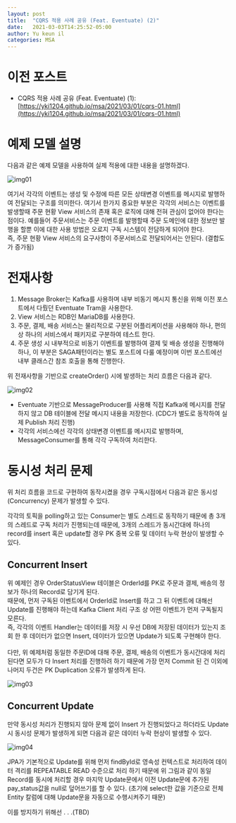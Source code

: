 ```yaml
---
layout: post
title:  "CQRS 적용 사례 공유 (Feat. Eventuate) (2)"
date:   2021-03-03T14:25:52-05:00
author: Yu keun il
categories: MSA
---
```


# 이전 포스트
- CQRS 적용 사례 공유 (Feat. Eventuate) (1): [https://yki1204.github.io/msa/2021/03/01/cqrs-01.html](https://yki1204.github.io/msa/2021/03/01/cqrs-01.html)

# 예제 모델 설명
다음과 같은 예제 모델을 사용하여 실제 적용에 대한 내용을 설명하겠다.

<img src="https://res.cloudinary.com/dgqaxnlot/image/upload/v1614700144/cqrs02_sfyw30.png" title="img01">

여기서 각각의 이벤트는 생성 및 수정에 따른 모든 상태변경 이벤트를 메시지로 발행하여 전달되는 구조를 의미한다.
여기서 한가지 중요한 부분은 각각의 서비스는 이벤트를 발생할때 주문 현황 View 서비스의 존재 혹은 로직에 대해 전혀 관심이 없어야 한다는 점이다.
예를들어 주문서비스는 주문 이벤트를 발행할때 주문 도메인에 대한 정보만 발행을 할뿐 이에 대한 사용 방법은 오로지 구독 시스템이 전담하게 되어야 한다. <br/>
즉, 주문 현황 View 서비스의 요구사항이 주문서비스로 전달되어서는 안된다. (결합도가  증가됨)

# 전재사항

1. Message Broker는 Kafka를 사용하며 내부 비동기 메시지 통신을 위해 이전 포스트에서 다뤘던 Eventuate Tram을 사용한다.
2. View 서비스는 RDB인 MariaDB를 사용한다.
3. 주문, 결제, 배송 서비스는 물리적으로 구분된 어플리케이션을 사용해야 하나, 편의상 하나의 서비스에서 패키지로 구분하여 테스트 한다.
4. 주문 생성 시 내부적으로 비동기 이벤트를 발행하여 결제 및 배송 생성을 진행해야 하나, 이 부분은 SAGA패턴이라는 별도 포스트에 다룰 예정이며 이번 포스트에선 내부 클래스간 참조 호출을 통해 진행한다.

위 전재사항을 기반으로 createOrder() 시에 발생하는 처리 흐름은 다음과 같다.

<img src="https://res.cloudinary.com/dgqaxnlot/image/upload/v1615241425/cqrs03_zeq4rc.png" title="img02">

* Eventuate 기반으로 MessageProducer를 사용해 직접 Kafka에 메시지를 전달하지 않고 DB 테이블에 전달 메시지 내용을 저장한다. (CDC가 별도로 동작하여 실제 Publish 처리 진행)
* 각각의 서비스에선 각각의 상태변경 이벤트를 메시지로 발행하며, MessageConsumer를 통해 각각 구독하여 처리한다.

# 동시성 처리 문제
위 처리 흐름을 코드로 구현하여 동작시켰을 경우 구독시점에서 다음과 같은 동시성(Concurrency) 문제가 발생할 수 있다.

각각의 토픽을 polling하고 있는 Consumer는 별도 스레드로 동작하기 때문에 총 3개의 스레드로 구독 처리가 진행되는데 때문에, 3개의 스레드가 동시간대에 하나의 record를 insert 혹은 update할 경우 PK 중복 오류 및 데이터 누락 현상이 발생할 수 있다.

## Concurrent Insert
위 예제인 경우 OrderStatusView 테이블은 OrderId를 PK로 주문과 결제, 배송의 정보가 하나의 Record로 담기게 된다. <br/>
때문에, 먼저 구독된 이벤트에서 OrderId로 Insert를 하고 그 뒤 이벤트에 대해선 Update를 진행해야 하는데 Kafka Client 처리 구조 상 어떤 이벤트가 먼저 구독될지 모른다.<br/>
즉, 각각의 이벤트 Handler는 데이터를 저장 시 우선 DB에 저장된 데이터가 있는지 조회 한 후 데이터가 없으면 Insert, 데이터가 있으면 Update가 되도록 구현해야 한다.<br/>
<br/>
다만, 위 예제처럼 동일한 주문ID에 대해 주문, 결제, 배송의 이벤트가 동시간대에 처리된다면 모두가 다 Insert 처리를 진행하려 하기 때문에 가장 먼저 Commit 된 건 이외에 나머지 두건은 PK Duplication 오류가 발생하게 된다.

<img src="https://res.cloudinary.com/dgqaxnlot/image/upload/v1615241533/cqrs04_camul1.png" title="img03">

## Concurrent Update
만약 동시성 처리가 진행되지 않아 문제 없이 Insert 가 진행되었다고 하더라도 Update 시 동시성 문제가 발생하게 되면 다음과 같은 데이터 누락 현상이 발생할 수 있다. 

<img src="https://res.cloudinary.com/dgqaxnlot/image/upload/v1615243009/cqrs05_ukfl68.png" title="img04">

JPA가 기본적으로 Update를 위해 먼저 findById로 영속성 컨텍스트로 처리하여 데이터 격리를 REPEATABLE READ 수준으로 처리 하기 때문에 위 그림과 같이 동일 Record를 동시에 처리할 경우 마지막 Update문에서 이전 Update문에 추가된 pay_status값을 null로 덮어쓰기를 할 수 있다. (초기에 select한 값을 기준으로 전체 Entity 칼럼에 대해 Update문을 자동으로 수행시켜주기 때문)

이를 방지하기 위해선 . . .(TBD)

